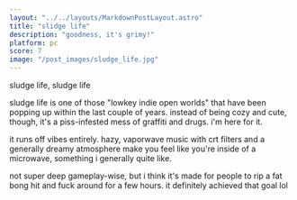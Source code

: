 ```yaml
---
layout: "../../layouts/MarkdownPostLayout.astro"
title: "slidge life"
description: "goodness, it's grimy!"
platform: pc
score: 7
image: "/post_images/sludge_life.jpg"
---
```

sludge life, sludge life

sludge life is one of those "lowkey indie open worlds" that have been popping up within the last couple of years. instead of being cozy and cute, though, it's a piss-infested mess of graffiti and drugs. i'm here for it.

it runs off vibes entirely. hazy, vaporwave music with crt filters and a generally dreamy atmosphere make you feel like you're inside of a microwave, something i generally quite like.

not super deep gameplay-wise, but i think it's made for people to rip a fat bong hit and fuck around for a few hours. it definitely achieved that goal lol